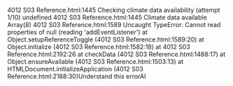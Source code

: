 4012 S03 Reference.html:1445 Checking climate data availability (attempt 1/10) undefined
4012 S03 Reference.html:1445 Climate data available Array(8)
4012 S03 Reference.html:1589 Uncaught TypeError: Cannot read properties of null (reading 'addEventListener')
    at Object.setupReferenceToggle (4012 S03 Reference.html:1589:20)
    at Object.initialize (4012 S03 Reference.html:1582:18)
    at 4012 S03 Reference.html:2192:26
    at checkData (4012 S03 Reference.html:1488:17)
    at Object.ensureAvailable (4012 S03 Reference.html:1503:13)
    at HTMLDocument.initializeApplication (4012 S03 Reference.html:2188:30)Understand this errorAI